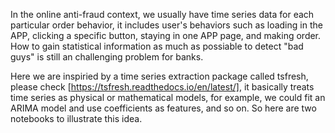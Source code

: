 In the online anti-fraud context, we usually have time series data for each particular order behavior, it includes user's behaviors such as loading in the APP, clicking a specific button, staying in one APP page, and making order. How to gain statistical information as much as possiable to detect "bad guys" is still an challenging problem for banks.

Here we are inspiried by a time series extraction package called tsfresh, please check [https://tsfresh.readthedocs.io/en/latest/], it basically treats time series as physical or mathematical models, for example, we could fit an ARIMA model and use coefficients as features, and so on. So here are two notebooks to illustrate this idea.

